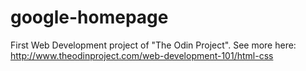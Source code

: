# google-homepage
First Web Development project of "The Odin Project". See more here: http://www.theodinproject.com/web-development-101/html-css
